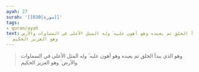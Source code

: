 ```yaml
---
ayah: 27
surah: '[[030|سورة]]'
tags:
- quran/ayah
text: وهو الذي يبدأ الخلق ثم يعيده وهو أهون عليه ۚ وله المثل الأعلى في السماوات والأرض
  ۚ وهو العزيز الحكيم
---
```

> وهو الذي يبدأ الخلق ثم يعيده وهو أهون عليه ۚ وله المثل الأعلى في السماوات والأرض ۚ وهو العزيز الحكيم
